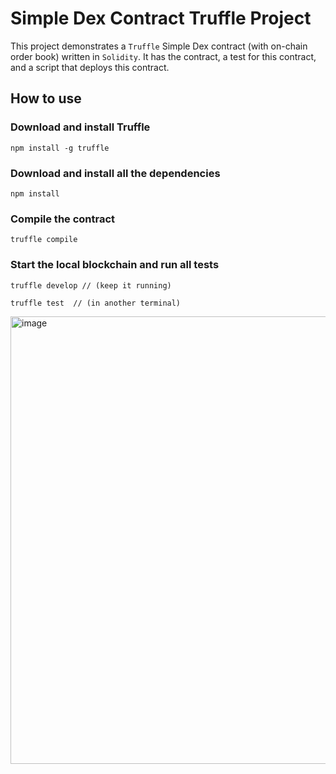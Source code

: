 # Simple Dex Contract Truffle Project

This project demonstrates a `Truffle` Simple Dex contract (with on-chain order book) written in `Solidity`. It has the contract, a test for this contract, and a script that deploys this contract.

## How to use

### Download and install Truffle
```shell
npm install -g truffle
```

### Download and install all the dependencies
```shell
npm install
```

### Compile the contract
```shell
truffle compile
```

### Start the local blockchain and run all tests
```shell
truffle develop // (keep it running)

truffle test  // (in another terminal)
```

<img width="716" alt="image" src="https://user-images.githubusercontent.com/14263913/187726502-d140d59f-40f6-4744-9321-c50ff2bc00fb.png">
